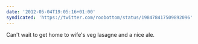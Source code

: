 ```yaml
---
date: '2012-05-04T19:05:16+01:00'
syndicated: 'https://twitter.com/roobottom/status/198478417509892096'
---
```

Can't wait to get home to wife's veg lasagne and a nice ale.
